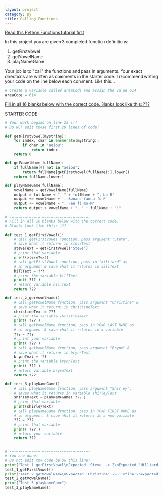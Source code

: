 ```yaml
---
layout: project
category: py
title: Calling Functions
---
```


[Read this Python Functions tutorial first](/apcsp\py\pythonfunctions)

In this project you are given 3 completed function definitions:
  1.  getFirstVowel
  1.  getVowelName
  1.  playNameGame

Your job is to "call" the functions and pass in arguments. Your exact directions are written as comments in the starter code. I recommend writing your code on the line below each comment. Like this...
```python
# Create a variable called areaCode and assign the value 614
areaCode = 614
```

<u>Fill in all 16 blanks below with the correct code. Blanks look like this: ???</u>

STARTER CODE:
```python
# Your work begins on line 23 !!!
# Do NOT edit these first 20 lines of code!

def getFirstVowel(mystring):
    for index, char in enumerate(mystring):
        if char in "aeiou":
            return index
    return 0

def getVowelName(fullName):
    if fullName[0] not in "aeiou":
        return fullName[getFirstVowel(fullName):].lower()
    return fullName.lower()

def playNameGame(fullName):
    vowelName = getVowelName(fullName)
    output = fullName + ", " + fullName + ", bo-B"
    output += vowelName + ". Bonana-fanna fo-F"
    output += vowelName + ". Fee fi mo-M"
    return output + vowelName + ". " + fullName + "!"

# -=-=-=-=-=-=-=-=-=-=-=-=-=-=-=-=-=-=-
# Fill in all 16 blanks below with the correct code.
# Blanks look like this: ???

def test_1_getFirstVowel():
    # call getFirstVowel function, pass argument "Steve",
    # save what it returns in steveText
    steveText = getFirstVowel("Steve")
    # print that variable
    print(steveText)
    # call getFirstVowel function, pass in "Hilliard" as
    # an argument & save what it returns in hillText
    hillText = ???
    # print the variable hillText
    print( ??? )
    # return variable hillText
    return ???

def test_2_getVowelName():
    # call getVowelName function, pass argument "Christine" &
    # save what it returns in christineText
    christineText = ???
    # print the variable christineText
    print( ??? )
    # call getVowelName function, pass in YOUR LAST NAME as
    # an argument & save what it returns in a variable
    ??? = ???
    # print your variable
    print( ??? )
    # call getVowelName function, pass argument "Brynn" &
    # save what it returns in brynnText
    brynnText = ???
    # print the variable brynnText
    print( ??? )
    # return variable brynnText
    return ???

def test_3_playNameGame():
    # call playNameGame function, pass argument "Shirley",
    # saves what it returns in variable shirleyText
    shirleyText = playNameGame( ??? )  
    # print that variable
    print(shirleyText)
    # call playNameGame function, pass in YOUR FIRST NAME as
    # an argument, & save what it returns in a new variable
    ??? = ???
    # print that variable
    print( ??? )
    # return your variable
    return ???


# -=-=-=-=-=-=-=-=-=-=-=-=-=-=-=-=-=-=-
# You are done!
# Do not edit the code below this line!
print("Test 1 getFirstVowel\nExpected 'Steve' -> 2\nExpected 'Hilliard' -> 1")
test_1_getFirstVowel()
print("Test 2 getVowelName\nExpected 'Christine' -> 'istine'\nExpected 'Name' -> 'ame'\nExpected 'Brynn' -> 'ynn'")
test_2_getVowelName()
print("Test 3 playNameGame")
test_3_playNameGame()
```

